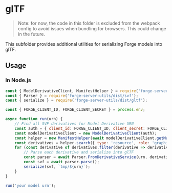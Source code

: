 # glTF

> Note: for now, the code in this folder is excluded from the webpack config
> to avoid issues when bundling for browsers. This could change in the future.

This subfolder provides additional utilities for serializing Forge models into glTF.

## Usage

### In Node.js

```js
const { ModelDerivativeClient, ManifestHelper } = require('forge-server-utils');
const { Parser } = require('forge-server-utils/dist/svf');
const { serialize } = require('forge-server-utils/dist/gltf');

const { FORGE_CLIENT_ID, FORGE_CLIENT_SECRET } = process.env;

async function run(urn) {
    // Find all SVF derivatives for Model Derivative URN
    const auth = { client_id: FORGE_CLIENT_ID, client_secret: FORGE_CLIENT_SECRET };
    const modelDerivativeClient = new ModelDerivativeClient(auth);
    const helper = new ManifestHelper(await modelDerivativeClient.getManifest(urn));
    const derivatives = helper.search({ type: 'resource', role: 'graphics' });
    for (const derivative of derivatives.filter(derivative => derivative.mime === 'application/autodesk-svf')) {
        // Parse each derivative and serialize into glTF
        const parser = await Parser.FromDerivativeService(urn, derivative.guid, auth);
        const svf = await parser.parse();
        serialize(svf, `tmp/${urn}`);
    }
}

run('your model urn');
```
